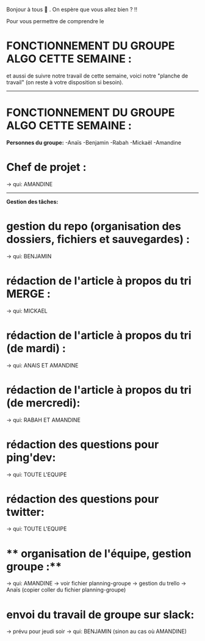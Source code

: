 Bonjour à tous  :wave: .
On espère que vous allez bien ? :bangbang:


Pour vous permettre de comprendre le
# **FONCTIONNEMENT DU GROUPE ALGO CETTE SEMAINE :**

et aussi de suivre notre travail de cette semaine, voici notre "planche de travail"
(on reste à votre disposition si besoin).



<!-- commantaires à propos de la gestion du groupe cette semaine-->
_____________________________________________________________

# **FONCTIONNEMENT DU GROUPE ALGO CETTE SEMAINE :**

**Personnes du groupe:** 
-Anaïs
-Benjamin
-Rabah
-Mickaël
-Amandine

# **Chef de projet :**
-> qui: AMANDINE
_____________________________________________________________

<!-- commantaires à propos de l'organisation, gestion des tâches -->

**Gestion des tâches:** 

# **gestion du repo (organisation des dossiers, fichiers et sauvegardes) :**
-> qui: BENJAMIN

# **rédaction de l'article à propos du tri MERGE :**
-> qui: MICKAEL

# **rédaction de l'article à propos du tri (de mardi) :**
-> qui: ANAIS ET AMANDINE

# **rédaction de l'article à propos du tri (de mercredi):**
-> qui: RABAH ET AMANDINE

# **rédaction des questions pour ping'dev:**
-> qui: TOUTE L'EQUIPE

# **rédaction des questions pour twitter:**
-> qui: TOUTE L'EQUIPE

# ** organisation de l'équipe, gestion groupe :**
-> qui: AMANDINE -> voir fichier planning-groupe
-> gestion du trello -> Anaïs (copier coller du fichier planning-groupe)

# **envoi du travail de groupe sur slack:**
-> prévu pour jeudi soir
-> qui: BENJAMIN 
(sinon au cas où AMANDINE)






